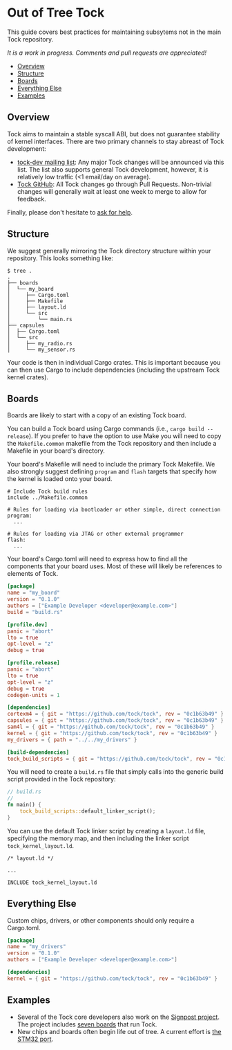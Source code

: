 Out of Tree Tock
================

This guide covers best practices for maintaining subsytems not in the main Tock
repository.

_It is a work in progress. Comments and pull requests are appreciated!_

<!-- npm i -g markdown-toc; markdown-toc -i OutOfTree.md -->

<!-- toc -->

- [Overview](#overview)
- [Structure](#structure)
- [Boards](#boards)
- [Everything Else](#everything-else)
- [Examples](#examples)

<!-- tocstop -->

Overview
--------

Tock aims to maintain a stable syscall ABI, but does not guarantee
stability of kernel interfaces. There are two primary channels to stay
abreast of Tock development:

- [tock-dev mailing list](https://lists.tockos.org/postorius/lists/): Any major
  Tock changes will be announced via this list. The list also supports general
  Tock development, however, it is relatively low traffic (<1 email/day on
  average).
- [Tock GitHub](https://github.com/tock/tock/): All Tock changes go through Pull
  Requests. Non-trivial changes will generally wait at least one week to merge
  to allow for feedback.

Finally, please don't hesitate to
[ask for help](https://github.com/tock/tock/#keep-up-to-date).


Structure
---------

We suggest generally mirroring the Tock directory structure within your
repository. This looks something like:

    $ tree .
    .
    ├── boards
    │  └── my_board
    │     ├── Cargo.toml
    │     ├── Makefile
    │     ├── layout.ld
    │     └── src
    │         └── main.rs
    ├── capsules
    │  ├── Cargo.toml
    │  └── src
    │     ├── my_radio.rs
    │     └── my_sensor.rs

Your code is then in individual Cargo crates. This is important because you can
then use Cargo to include dependencies (including the upstream Tock kernel
crates).


Boards
------

Boards are likely to start with a copy of an existing Tock board.

You can build a Tock board using Cargo commands (i.e., `cargo build --release`).
If you prefer to have the option to use Make you will need to copy the
`Makefile.common` makefile from the Tock repository and then include a Makefile
in your board's directory.

Your board's Makefile will need to include the primary Tock Makefile. We also
strongly suggest defining `program` and `flash` targets that specify how the
kernel is loaded onto your board.

```make
# Include Tock build rules
include ../Makefile.common

# Rules for loading via bootloader or other simple, direct connection
program:
  ...

# Rules for loading via JTAG or other external programmer
flash:
  ...
```

Your board's Cargo.toml will need to express how to find all the components that
your board uses. Most of these will likely be references to elements of Tock.

```toml
[package]
name = "my_board"
version = "0.1.0"
authors = ["Example Developer <developer@example.com>"]
build = "build.rs"

[profile.dev]
panic = "abort"
lto = true
opt-level = "z"
debug = true

[profile.release]
panic = "abort"
lto = true
opt-level = "z"
debug = true
codegen-units = 1

[dependencies]
cortexm4 = { git = "https://github.com/tock/tock", rev = "0c1b63b49" }
capsules = { git = "https://github.com/tock/tock", rev = "0c1b63b49" }
sam4l = { git = "https://github.com/tock/tock", rev = "0c1b63b49" }
kernel = { git = "https://github.com/tock/tock", rev = "0c1b63b49" }
my_drivers = { path = "../../my_drivers" }

[build-dependencies]
tock_build_scripts = { git = "https://github.com/tock/tock", rev = "0c1b63b49" }
```

You will need to create a `build.rs` file that simply calls into the generic
build script provided in the Tock repository:

```rust
// build.rs
//
fn main() {
    tock_build_scripts::default_linker_script();
}
```

You can use the default Tock linker script by creating a `layout.ld` file,
specifying the memory map, and then including the linker script
`tock_kernel_layout.ld`.

```ld
/* layout.ld */

...

INCLUDE tock_kernel_layout.ld
```

Everything Else
---------------

Custom chips, drivers, or other components should only require a Cargo.toml.

```toml
[package]
name = "my_drivers"
version = "0.1.0"
authors = ["Example Developer <developer@example.com>"]

[dependencies]
kernel = { git = "https://github.com/tock/tock", rev = "0c1b63b49" }
```


Examples
--------

- Several of the Tock core developers also work on the [Signpost
  project](https://github.com/lab11/signpost-software). The project includes
  [seven boards](https://github.com/lab11/signpost-software/tree/master/signpost/kernel/boards)
  that run Tock.
- New chips and boards often begin life out of tree. A current effort is [the
  STM32 port](https://github.com/tock/tock-stm32).
